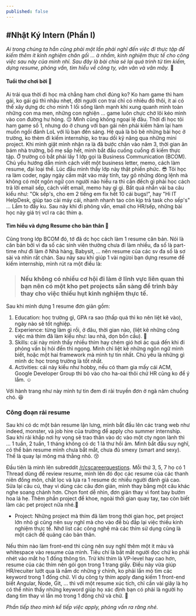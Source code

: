 ```yaml
---
published: false
---
```

## #Nhật Ký Intern (Phần I)

*Ai trong chúng ta hẳn cũng phải một lần phải nghĩ đến việc đi thực tập để kiếm thêm ít kinh nghiệm chăn gối ... à nhầm, kinh nghiệm thực tế cho công việc sau này của mình nhỉ. Sau đây là bài chia sẻ lại quá trình từ tìm kiếm, dựng resume, phỏng vấn, tìm hiểu về công ty, vân vân và vân mây.* 😬

#### Tuổi thơ chơi bời 🤭

Ai trải qua thời đi học mà chẳng ham chơi đúng ko? Ko ham game thì ham gái, ko gái gú thì nhậu nhẹt, đời người con trai chỉ có nhiêu đó thôi, ít ai có thể xây dựng dc cho mình 1 lối sống lành mạnh khi xung quanh mình toàn những con ma men, những con nghiện ... game luôn chực chờ lôi kéo mình vào con đường hư hỏng. 😔
Mình cũng không ngoại lệ đâu. Thời đi học tôi ham game số 1, nhưng do ở chung với bạn gái nên phải kiềm hãm lại ham muốn ngồi đánh LoL với lũ bạn đến sáng. Hệ quả là bỏ bê những bài học ở trường, ko thèm đi kiếm internship, ko trau dồi kỹ năng qua những mini project.
Khi mình giật mình nhận ra là đã bước chân vào năm 3, thời gian ăn bám nhà trường, bố mẹ sắp hết, mình bắt đầu cuống cuồng đi kiếm thực tập. Ở trường có bắt phải lấy 1 lớp gọi là Business Communication (BCOM). Chủ yếu hướng dẫn mình cách viết một business letter, memo, cách làm resume, đại loại thế. Lúc đầu mình thấy lớp này thật phiền phức. 😎
Tôi học ra làm coder, ngày ngày cắm mặt vào máy tính, tay gõ những dòng lệnh mà không có một ngôn ngữ con người nào hiểu ra thì cần đếch gì phải học cách trả lời email sếp, cách viết email, memo hay gì gì. Bất quá nhắn vài ba câu kiểu như: "Ok sếp's, cho em 2 tiếng em fix hết 10 cái bugs!", hay "Hi IT HelpDesk, giúp tao cài máy cái, nhanh nhanh tao còn kịp trả task cho sếp's" ...
Lầm to đấy ku. Sau này khi đi phỏng vấn, email cho HR/sếp, những bài học này giá trị vcl ra các thím ạ.

#### Tìm hiểu và dựng Resume cho bản thân 🤤

Cũng trong lớp BCOM đó, tớ đã dc học cách làm 1 resume căn bản. Nói là căn bản bởi vì đa số các sinh viên thường chưa đi làm nhiều, đa số là part-time như đi làm ở Nhà hàng, Babysit, ... nên resume của các sv đa số là sơ sài và nhìn rất chán. Sau này sau khi giúp 1 vài ngừoi bạn dựng resume để kiếm internship, mình rút ra một điều là:  

> ### **Nếu không có nhiều cơ hội đi làm ở lĩnh vực liên quan thì bạn nên có một kho pet projects sẵn sàng để trình bày thay cho việc thiếu hụt kinh nghiệm thực tế.**

Sau khi mình dựng 1 resume đơn giản gồm: 
1. Education: học trường gì, GPA ra sao (thấp quá thì ko nên liệt kê vào), ngày nào sẽ tốt nghiệp.
1. Experience: từng làm gì rồi, ở đâu, thời gian nào, (liệt kê những công việc mà thím đã làm 						kiểu như: lau nhà, dọn bồn cầu). 💩
1. Skills: cái này mình thấy nhiều thím hay chém gió hơi ác quá đến khi đi phỏng vấn bị hỏi đến 				thì ngọng. Mình chỉ liệt kê những ngôn ngữ mình biết, hoặc một hai framework mà mình tự 			tin nhất. Chủ yếu là những gì mình dc học trong trường là tốt nhất.
1. Activities: cái này kiểu như hobby, nếu có tham gia mấy cái ACM, Google Developer Group thì bỏ 					vào cho ha-oai thôi chứ HR cũng ko để ý lắm. ☺️

    
Với hành trang như này mình tự tin đem đi rải truyền đơn ở ngã năm chuồng chó. 😆

### Công đoạn rải resume

Sau khi có dc một bản resume lận lưng, mình bắt đầu lên các trang web như indeed, monster, và job hire của trường để apply cho summer internship.
Sau khi rải khắp nơi hy vọng sẽ trao thân vào dc vào một cty ngon lành thì ... 1 tuần, 2 tuần, 1 tháng không có dc 1 lá thư hồi âm. Mình bắt đầu suy nghĩ, có thể bản resume mình chưa bắt mắt, chưa đủ smexy (smart and sexy). Thế là quay lại mông má thằng nhỏ. 😚

Đầu tiên là mình lên subreddit [/r/cscareerquestions](https://www.reddit.com/r/cscareerquestions/). Mỗi thứ 3, 5, 7 họ có 1 Thread dùng để review resume, mình lên đó đọc các resume của các thanh niên đồng môn, chắt lọc và lựa ra 1 resume dc nhiều người đánh giá cao. Sửa lại câu cú, thay vì dùng các câu đơn giản, mình thay bằng một câu khác nghe soang chảnh hơn. Chọn font dễ nhìn, đơn giản thay vì font bay bướm hoa lá hẹ. Thêm phần project để khoe, ngoài thời gian quay tay, tao còn biết làm các pet project nữa nhé.🤫

- Project: Những project mà thím đã làm trong thời gian học, pet project lớn nhỏ gì cũng nên suy nghĩ mà cho vào để bù đắp lại việc thiếu kinh nghiệm thực tế. Nhớ list các công nghệ mà các thím sử dụng cũng là một cách để quảng cáo bản thân.

Nếu thím nào làm front-end thì cũng nên suy nghĩ thêm một ít màu và whitespace vào resume của mình. Tiêu chí là bắt mắt người đọc chứ ko phải nhét vào mắt họ 1 đống thông tin. Trừ khi thím là VP-level hay cao hơn, resume của các thím nên gói gọn trong 1 trang giấy. Điều này vừa giúp HR/recuiter lướt qua là nắm dc những ý chính, ko phải lần mò tìm các keyword trong 1 đống chữ. Ví dụ công ty thím apply đang kiếm 1 front-end biết Angular, Node, Git, ... thì với một resume xúc tích, chỉ cần vài giây là họ có thể nhìn thấy những keyword giúp họ xác định bạn có phải là người họ đang tìm thay vì lần mò trong 1 đống chữ và chữ. 😬

_Phần tiếp theo mình kể tiếp việc apply, phỏng vấn ra răng nhé._
